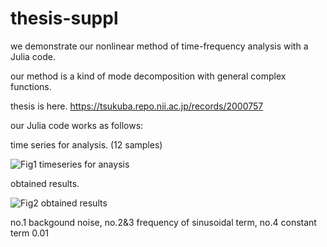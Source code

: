 # thesis-suppl

we demonstrate our nonlinear method of time-frequency analysis with a Julia code.

our method is a kind of mode decomposition with general complex functions.

thesis is here.
https://tsukuba.repo.nii.ac.jp/records/2000757

our Julia code works as follows:

time series for analysis. (12 samples)

![Fig1 timeseries for anaysis](https://user-images.githubusercontent.com/111185366/192537801-fb49c8c7-c94a-47d9-b027-faaf73d3d53d.png)

obtained results.

![Fig2 obtained results](https://user-images.githubusercontent.com/111185366/192537829-617fd562-6fa0-4766-80ac-1178ae0e1245.png)

no.1 backgound noise, no.2&3 frequency of sinusoidal term, no.4 constant term 0.01
